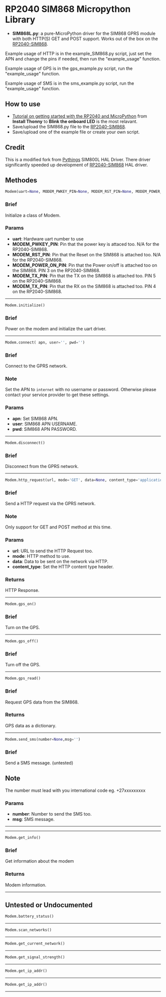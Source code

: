 # RP2040 SIM868 Micropython Library


- __SIM868L.py__: a pure-MicroPython driver for the SIM868 GPRS module with both HTTP(S) GET and POST support. Works out of the box on the [RP2040-SIM868](https://www.robotics.org.za/#). 

Example usage of HTTP is in the example_SIM868.py script, just set the APN and change the pins if needed, then run the "example_usage" function.

Example usage of GPS is in the gps_example.py script, run the "example_usage" function.

Example usage of SMS is in the sms_example.py script, run the "example_usage" function.

## How to use

- [Tutorial on getting started with the RP2040 and MicroPython](https://projects.raspberrypi.org/en/projects/getting-started-with-the-pico/2) from **Install Thonny** to **Blink the onboard LED** is the most relavant.
- Save/upload the SIM868.py file to the [RP2040-SIM868](https://www.robotics.org.za/#).
- Save/upload one of the example file or create your own script.

## Credit
This is a modified fork from [Pythings](https://github.com/pythings/Drivers) SIM800L HAL Driver. There driver significantly speeded up development of [RP2040-SIM868](https://www.robotics.org.za/#) HAL driver.

## Methodes

``` python
Modem(uart=None, MODEM_PWKEY_PIN=None, MODEM_RST_PIN=None, MODEM_POWER_ON_PIN=None, MODEM_TX_PIN=None, MODEM_RX_PIN=None)
```
### Brief
Initialize a class of Modem.

### Params
- **uart**: Hardware uart number to use
- **MODEM_PWKEY_PIN**: Pin that the power key is attaced too. N/A for the RP2040-SIM868.
- **MODEM_RST_PIN**: Pin that the Reset on the SIM868 is attached too. N/A for the RP2040-SIM868.
- **MODEM_POWER_ON_PIN**: Pin that the Power on/off is attached too on the SIM868. PIN 3 on the RP2040-SIM868.
- **MODEM_TX_PIN**: Pin that the TX on the SIM868 is attached too. PIN 5 on the RP2040-SIM868.
- **MODEM_TX_PIN**: Pin that the RX on the SIM868 is attached too. PIN 4 on the RP2040-SIM868.
---
``` python
Modem.initialize()
```
### Brief
Power on the modem and initialize the uart driver.

---
``` python
Modem.connect( apn, user='', pwd='')
```
### Brief
Connect to the GPRS network.
### Note
Set the APN to `internet` with no username or password. Otherwise please contact your service provider to get these settings.
### Params
- **apn**: Set SIM868 APN.
- **user**: SIM868 APN USERNAME.
- **pwd**: SIM868 APN PASSWORD.
 
---
``` python
Modem.disconnect()
```
### Brief
Disconnect from the GPRS network.

---
``` python
Modem.http_request(url, mode='GET', data=None, content_type='application/json')
```
### Brief
Send a HTTP request via the GPRS network.
### Note
Only support for GET and POST method at this time.
### Params
- **url**: URL to send the HTTP Request too.
- **mode**: HTTP method to use.
- **data**: Data to be sent on the network via HTTP.
- **content_type**: Set the HTTP content type header.
### Returns
HTTP Response.

---
``` python
Modem.gps_on()
```
### Brief
Turn on the GPS.

---
``` python
Modem.gps_off()
```
### Brief
Turn off the GPS.

---
``` python
Modem.gps_read()
```
### Brief
Request GPS data from the SIM868.
### Returns
GPS data as a dictionary.

---
``` python
Modem.send_sms(number=None,msg='')
```
### Brief
Send a SMS message. (untested)
## Note
The number must lead with you international code eg. +27xxxxxxxxx
### Params
- **number**: Number to send the SMS too.
- **msg**: SMS message.

---
---
``` python
Modem.get_info()
```
### Brief
Get information about the modem
### Returns
Modem information.

---

## Untested or Undocumented 

``` python
Modem.battery_status()
```

---
``` python
Modem.scan_networks()
```

---
``` python
Modem.get_current_network()
```

---
``` python
Modem.get_signal_strength()
```

---
``` python
Modem.get_ip_addr()
```

---
``` python
Modem.get_ip_addr()
```

---
